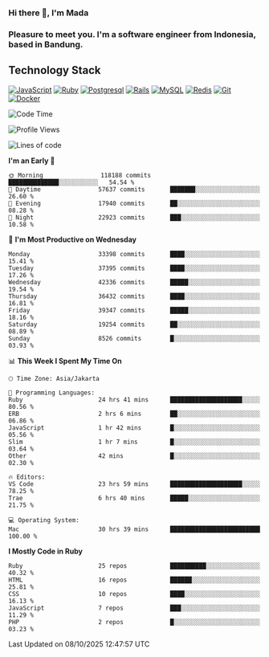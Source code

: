 ### Hi there 👋, I'm Mada
### Pleasure to meet you. I'm a software engineer from Indonesia, based in Bandung.

## Technology Stack

[![JavaScript](https://img.shields.io/badge/-JavaScript-%23F7DF1C?style=flat-square&logo=javascript&logoColor=000000&labelColor=%23F7DF1C&color=%23FFCE5A)](https://www.javascript.com/)
[![Ruby](https://img.shields.io/badge/Ruby-CC342D?style=flat-square&logo=ruby&logoColor=white)](https://www.ruby-lang.org/en/)
[![Postgresql](https://img.shields.io/badge/PostgreSQL-316192?style=flat-square&logo=postgresql&logoColor=ffffff)](https://www.postgresql.org/)
[![Rails](https://img.shields.io/badge/Ruby_on_Rails-CC0000?style=flat-square&logo=ruby-on-rails&logoColor=white)](https://rubyonrails.org/)
[![MySQL](https://img.shields.io/badge/-MySQL-4479A1?style=flat-square&logo=MySQL&logoColor=ffffff)](https://www.mysql.com/)
[![Redis](https://img.shields.io/badge/-Redis-DC382D?style=flat-square&logo=Redis&logoColor=ffffff)](https://redis.io/)
[![Git](https://img.shields.io/badge/-Git-%23F05032?style=flat-square&logo=git&logoColor=%23ffffff)](https://git-scm.com/)
[![Docker](https://img.shields.io/badge/-Docker-2496ED?style=flat-square&logo=docker&logoColor=ffffff)](https://www.docker.com/)
<!--
**madaarya/madaarya** is a ✨ _special_ ✨ repository because its `README.md` (this file) appears on your GitHub profile.

Here are some ideas to get you started:

- 🔭 I’m currently working on ...
- 🌱 I’m currently learning ...
- 👯 I’m looking to collaborate on ...
- 🤔 I’m looking for help with ...
- 💬 Ask me about ...
- 📫 How to reach me: ...
- 😄 Pronouns: ...
- ⚡ Fun fact: ...
-->
<!--START_SECTION:waka-->
![Code Time](http://img.shields.io/badge/Code%20Time-7%2C794%20hrs%2033%20mins-blue)

![Profile Views](http://img.shields.io/badge/Profile%20Views-0-blue)

![Lines of code](https://img.shields.io/badge/From%20Hello%20World%20I%27ve%20Written-55.2%20million%20lines%20of%20code-blue)

**I'm an Early 🐤** 

```text
🌞 Morning                118188 commits      ██████████████░░░░░░░░░░░   54.54 % 
🌆 Daytime                57637 commits       ███████░░░░░░░░░░░░░░░░░░   26.60 % 
🌃 Evening                17940 commits       ██░░░░░░░░░░░░░░░░░░░░░░░   08.28 % 
🌙 Night                  22923 commits       ███░░░░░░░░░░░░░░░░░░░░░░   10.58 % 
```
📅 **I'm Most Productive on Wednesday** 

```text
Monday                   33398 commits       ████░░░░░░░░░░░░░░░░░░░░░   15.41 % 
Tuesday                  37395 commits       ████░░░░░░░░░░░░░░░░░░░░░   17.26 % 
Wednesday                42336 commits       █████░░░░░░░░░░░░░░░░░░░░   19.54 % 
Thursday                 36432 commits       ████░░░░░░░░░░░░░░░░░░░░░   16.81 % 
Friday                   39347 commits       █████░░░░░░░░░░░░░░░░░░░░   18.16 % 
Saturday                 19254 commits       ██░░░░░░░░░░░░░░░░░░░░░░░   08.89 % 
Sunday                   8526 commits        █░░░░░░░░░░░░░░░░░░░░░░░░   03.93 % 
```


📊 **This Week I Spent My Time On** 

```text
🕑︎ Time Zone: Asia/Jakarta

💬 Programming Languages: 
Ruby                     24 hrs 41 mins      ████████████████████░░░░░   80.56 % 
ERB                      2 hrs 6 mins        ██░░░░░░░░░░░░░░░░░░░░░░░   06.86 % 
JavaScript               1 hr 42 mins        █░░░░░░░░░░░░░░░░░░░░░░░░   05.56 % 
Slim                     1 hr 7 mins         █░░░░░░░░░░░░░░░░░░░░░░░░   03.64 % 
Other                    42 mins             █░░░░░░░░░░░░░░░░░░░░░░░░   02.30 % 

🔥 Editors: 
VS Code                  23 hrs 59 mins      ████████████████████░░░░░   78.25 % 
Trae                     6 hrs 40 mins       █████░░░░░░░░░░░░░░░░░░░░   21.75 % 

💻 Operating System: 
Mac                      30 hrs 39 mins      █████████████████████████   100.00 % 
```

**I Mostly Code in Ruby** 

```text
Ruby                     25 repos            ██████████░░░░░░░░░░░░░░░   40.32 % 
HTML                     16 repos            ██████░░░░░░░░░░░░░░░░░░░   25.81 % 
CSS                      10 repos            ████░░░░░░░░░░░░░░░░░░░░░   16.13 % 
JavaScript               7 repos             ███░░░░░░░░░░░░░░░░░░░░░░   11.29 % 
PHP                      2 repos             █░░░░░░░░░░░░░░░░░░░░░░░░   03.23 % 
```




 Last Updated on 08/10/2025 12:47:57 UTC
<!--END_SECTION:waka-->
